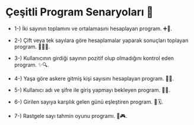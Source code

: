 # Çeşitli Program Senaryoları 🚀

* 1-) İki sayının toplamını ve ortalamasını hesaplayan program. ➕🔢.

* 2-) Çift veya tek sayılara göre hesaplamalar yaparak sonuçları toplayan program. 🔄➕➖.

* 3-) Kullanıcının girdiği sayının pozitif olup olmadığını kontrol eden program. ✨🔍.
  
* 4-) Yaşa göre askere gitmiş kişi sayısını hesaplayan program. 🎂📅.
  
* 5-) Kullanıcı adı ve şifre ile giriş yapmayı bekleyen program. 🔐🔑.
  
* 6-) Girilen sayıya karşılık gelen günü eşleştiren program. 📅🗓️.
  
* 7-) Rastgele sayı tahmin oyunu programı. 🔮🎮.









